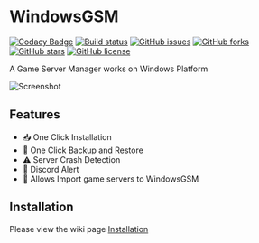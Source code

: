 # WindowsGSM
[![Codacy Badge](https://api.codacy.com/project/badge/Grade/02a105dad6a34de6a15ff1f7fd7ee423)](https://app.codacy.com/app/BattlefieldDuck/WindowsGSM?utm_source=github.com&utm_medium=referral&utm_content=BattlefieldDuck/WindowsGSM&utm_campaign=Badge_Grade_Dashboard)
[![Build status](https://ci.appveyor.com/api/projects/status/ttaomnayo3gidf2g?svg=true)](https://ci.appveyor.com/project/BattlefieldDuck/windowsgsm)
[![GitHub issues](https://img.shields.io/github/issues/BattlefieldDuck/WindowsGSM.svg)](https://github.com/BattlefieldDuck/WindowsGSM/issues)
[![GitHub forks](https://img.shields.io/github/forks/BattlefieldDuck/WindowsGSM.svg)](https://github.com/BattlefieldDuck/WindowsGSM/network)
[![GitHub stars](https://img.shields.io/github/stars/BattlefieldDuck/WindowsGSM.svg)](https://github.com/BattlefieldDuck/WindowsGSM/stargazers)
[![GitHub license](https://img.shields.io/github/license/BattlefieldDuck/WindowsGSM.svg)](https://github.com/BattlefieldDuck/WindowsGSM/blob/master/LICENSE)

A Game Server Manager works on Windows Platform

![Screenshot](https://windowsgsm.battlefieldduck.com/screenshot/WindowsGSM_border.jpg)

## Features
* 📥 One Click Installation
* 💾 One Click Backup and Restore
* ⚠️ Server Crash Detection
* 📲 Discord Alert
* 💌 Allows Import game servers to WindowsGSM

## Installation
Please view the wiki page [Installation](https://github.com/BattlefieldDuck/WindowsGSM/wiki/Installation)
